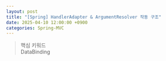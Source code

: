 ```yaml
---
layout: post
title: "[Spring] HandlerAdapter & ArgumentResolver 작동 구조"
date: 2025-04-10 12:00:00 +0900
categories: Spring-MVC
---
```


> 핵심 키워드<br>
> DataBinding